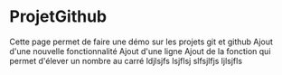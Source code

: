 # ProjetGithub
Cette page permet de faire une démo sur les projets git et github
Ajout d'une nouvelle fonctionnalité
Ajout d'une ligne
Ajout de la fonction qui permet d'élever un nombre au carré
ldjlsjfs
lsjflsj
slfsjlfjs
ljlsjfls